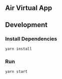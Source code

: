 ## Air Virtual App

## Development

### Install Dependencies

```bash
yarn install
```

### Run

```bash
yarn start
```
